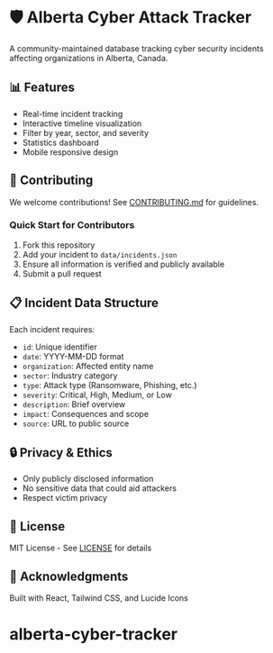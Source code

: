 # 🛡️ Alberta Cyber Attack Tracker

A community-maintained database tracking cyber security incidents affecting organizations in Alberta, Canada.



## 📊 Features

- Real-time incident tracking
- Interactive timeline visualization
- Filter by year, sector, and severity
- Statistics dashboard
- Mobile responsive design

## 🤝 Contributing

We welcome contributions! See [CONTRIBUTING.md](CONTRIBUTING.md) for guidelines.

### Quick Start for Contributors

1. Fork this repository
2. Add your incident to `data/incidents.json`
3. Ensure all information is verified and publicly available
4. Submit a pull request

## 📋 Incident Data Structure

Each incident requires:
- `id`: Unique identifier
- `date`: YYYY-MM-DD format
- `organization`: Affected entity name
- `sector`: Industry category
- `type`: Attack type (Ransomware, Phishing, etc.)
- `severity`: Critical, High, Medium, or Low
- `description`: Brief overview
- `impact`: Consequences and scope
- `source`: URL to public source

## 🔒 Privacy & Ethics

- Only publicly disclosed information
- No sensitive data that could aid attackers
- Respect victim privacy

## 📜 License

MIT License - See [LICENSE](LICENSE) for details

## 🙏 Acknowledgments

Built with React, Tailwind CSS, and Lucide Icons
# alberta-cyber-tracker
